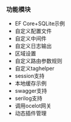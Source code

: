 ﻿### 功能模块

- EF Core+SQLite示例
- 自定义配置文件
- 自定义中间件
- 自定义日志输出
- 区域设置
- 自定义路由参数规则
- 自定义taghelper
- session支持
- 本地缓存示例
- swagger支持
- serilog支持
- 调用ocelot网关
- 动态插件管理